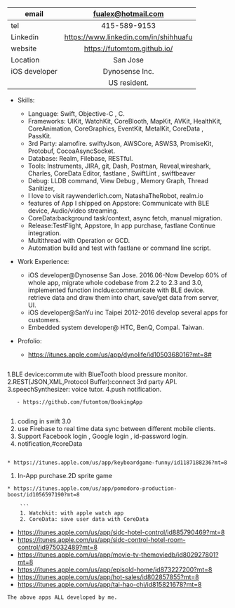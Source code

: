 | email      | fualex@hotmail.com |
|-----------|:------------:|
| tel | 415-589-9153  |
| Linkedin | https://www.linkedin.com/in/shihhuafu  |
| website | https://futomtom.github.io/ |
| Location | San Jose  |
| iOS developer | Dynosense Inc. |
|  |US resident. |

 

* Skills: 
    * Language: Swift, Objective-C , C.
    * Frameworks: UIKit, WatchKit, CoreBlooth, MapKit, AVKit, HealthKit, CoreAnimation, CoreGraphics, EventKit, MetalKit, CoreData , PassKit.  
    * 3rd Party: alamofire. swiftyJson, AWSCore, ASWS3, PromiseKit, Protobuf, CocoaAsyncSocket.
    * Database: Realm, Filebase, RESTful. 
    * Tools: Instruments, JIRA, git, Dash, Postman, Reveal,wireshark, Charles, CoreData Editor, fastlane , SwiftLint , swiftbeaver
    * Debug: LLDB command, View Debug , Memory Graph, Thread Sanitizer, 
    * I love to visit raywenderlich.com, NatashaTheRobot, realm.io
	* features of App I shipped on Appstore: Communicate with BLE device, Audio/video streaming.  
	* CoreData:background task/context, async fetch, manual migration.    
	* Release:TestFlight, Appstore, In app purchase, fastlane Continue integration. 
	* Multithread with Operation or GCD. 
	* Automation build and test with fastlane or command line script. 
	

* Work Experience:
   * iOS developer@Dynosense San Jose.  2016.06-Now 
     Develop 60% of whole app, migrate whole codebase from 2.2 to 2.3 and 3.0, implemented function incldue:communicate with BLE device.
     retrieve data and draw them into chart, save/get data from server, UI.  
   * iOS developer@SanYu inc Taipei 2012-2016 develop several apps for customers.  
   * Embedded system developer@ HTC, BenQ, Compal. Taiwan. 

* Profolio:  
   - https://itunes.apple.com/us/app/dynolife/id1050368016?mt=8#
   ```
1.BLE device:commute with BlueTooth blood pressure monitor.    
2.REST(JSON,XML,Protocol Buffer):connect 3rd party API. 
3.speechSynthesizer: voice tutor. 
4.push notification. 
```
   - https://github.com/futomtom/BookingApp
  
   ```
 1. coding in swift 3.0 
 2. use Firebase to real time data sync between different mobile clients.  
 3. Support Facebook login , Google login , id-password login.
 4.  notification,#coreData 
 ```

 * https://itunes.apple.com/us/app/keyboardgame-funny/id1187188236?mt=8
```
   1. In-App purchase.2D sprite game  
 ```
 * https://itunes.apple.com/us/app/pomodoro-production-boost/id1056597190?mt=8
 
     ```
     1. Watchkit: with apple watch app
     2. CoreData: save user data with CoreData
```
  - https://itunes.apple.com/us/app/sidc-hotel-control/id885790469?mt=8
  - https://itunes.apple.com/us/app/sidc-control-hotel-room-control/id975032489?mt=8
  - https://itunes.apple.com/us/app/movie-tv-themoviedb/id802927801?mt=8
  - https://itunes.apple.com/us/app/episold-home/id873227200?mt=8
  - https://itunes.apple.com/us/app/hot-sales/id802857855?mt=8
  - https://itunes.apple.com/us/app/tai-hao-chi/id815821678?mt=8
   ```
   The above apps ALL developed by me. 
   ```



 